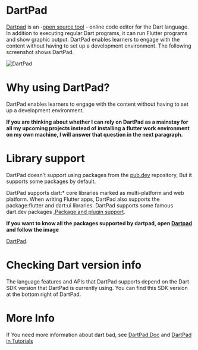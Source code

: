# DartPad

[Dartpad](http://dartpad.dev) is an -[open source tool](https://github.com/dart-lang/dart-pad) - online code editor for the Dart language.
In addition to executing regular Dart programs, it can run Flutter programs and show graphic output. DartPad enables learners to engage with the content without having to set up a development environment. The following screenshot shows DartPad.

![DartPad](https://raw.githubusercontent.com/dart-lang/dart-pad/master/doc/images/Sunflower.png)

# Why using DartPad?

DartPad enables learners to engage with the content without having to set up a development environment.


**If you are thinking about whether I can rely on DartPad as a mainstay for all my upcoming projects instead of installing a flutter work environment on my own machine, I will answer that question in the next paragraph.**

# Library support

DartPad doesn’t support using packages from the [pub.dev](https://pub.dev/) repository, But it supports some packages by default.

DartPad supports dart:* core libraries marked as multi-platform and web platform. When writing Flutter apps, DartPad also supports the package:flutter and dart:ui libraries.
DartPad supports some famous dart.dev packages ,[Package and plugin support]( https://github.com/dart-lang/dart-pad/wiki/Package-and-plugin-support#currently-supported-packages).

**If you want to know all the packages supported by dartpad, open [Dartpad](http://dartpad.dev) and follow the image**

[DartPad](assets/images/dartpad.PNG).

# Checking Dart version info
The language features and APIs that DartPad supports depend on the Dart SDK version that DartPad is currently using. You can find this SDK version at the bottom right of DartPad.

# More Info

If You need more information about dart bad, see [DartPad Doc](https://dart.dev/tools/dartpad) and [DartPad in Tutorials](https://dart.dev/tools/dartpad/dartpad-best-practices)


